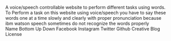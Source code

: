 A voice/speech controllable website to perform different tasks using words.
To Perform a task on this website using voice/speech you have to say these words one at a time slowly and clearly with proper pronunciation because ibm watson speech sometimes do not recognize the words properly <br>
Name
Bottom
Up
Down
Facebook
Instagram
Twitter
Github
Creative
Blog
License
